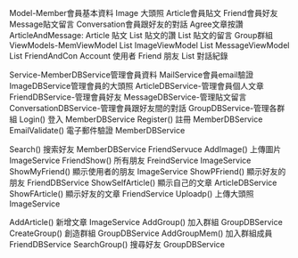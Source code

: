 Model-Member會員基本資料
      Image 大頭照
      Article會員貼文
      Friend會員好友
      Message貼文留言
      Conversation會員跟好友的對話
      Agree文章按讚
      ArticleAndMessage: Article        貼文
                         List<Agree>    貼文的讚
                         List<Message>  貼文的留言
      Group群組
ViewModels-MemViewModel      List<Member>
           ImageViewModel    List<Image>
           MessageViewModel  List<Message>
           FriendAndCon      Account              使用者
                             Friend               朋友
                             List<Conversation>   對話紀錄
    
          
Service-MemberDBService管理會員資料
        MailService會員email驗證
        ImageDBService管理會員的大頭照 
        ArticleDBService-管理會員個人文章
        FriendDBService-管理會員好友
        MessageDBService-管理貼文留言
        ConversationDBService-管理會員跟好友間的對話 
        GroupDBService-管理各群組
Login()           登入            MemberDBService 
Register()        註冊            MemberDBService 
EmailValidate()   電子郵件驗證     MemberDBService 

Search()          搜索好友        MemberDBService FriendServuce
AddImage()        上傳圖片        ImageService
FriendShow()      所有朋友        FreindService ImageService
ShowMyFriend()    顯示使用者的朋友 ImageService
ShowPFriend()     顯示好友的朋友   FriendDBService
ShowSelfArticle() 顯示自己的文章   ArticleDBService
ShowFArticle()    顯示好友的文章   FriendService 
Uploadp()         上傳大頭照       ImageService

AddArticle()      新增文章         ImageService
AddGroup()        加入群組         GroupDBService
CreateGroup()     創造群組         GroupDBService
AddGroupMem()     加入群組成員     FriendDBService
SearchGroup()     搜尋好友         GroupDBService


